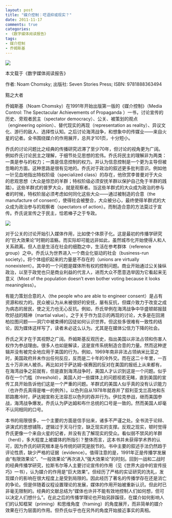 ```yaml
---
layout: post
title: "媒介控制：呓语抑或现实？"
date: 2011-11-17
comments: true
categories:
- 《数字媒体阅读报告》
tags:
- 媒介控制
- 乔姆斯基
---
```



![](https://covers.openlibrary.org/w/id/936145-M.jpg)

本文载于《数字媒体阅读报告》

作者: Noam Chomsky; 出版社: Seven Stories Press; ISBN: 9781888363494

黠之大者

乔姆斯基（Noam Chomsky）在1991年开始出版第一版的《媒介控制》（Media Control: The Spectacular Achievements of Propaganda ）一书，讨论宣传的历史、旁观者民主（spectator democracy）、公关、被策划的观点（engineering opinion）、替代现实的再现（representation as reality）、异议文化、游行的敌人、选择性认知。之后讨论海湾战争，和想象中的传媒业——来自火星的记者。全书围绕媒介的作用展开，总共才101页，十分短小。

乔氏的讨论问题比之经典的传播研究迟滞了至少70年，但讨论的视角更为广阔。例如乔氏讨论民主之理解，于细节处见思想的宏伟。乔氏将民主的理解非为两类：一类是参与的权力；一类是信息控制的权力。并认为信息控制是一个更为主导但被忽略的方面。这种思路是很有见地的。乔氏对于政治的叙述更多批判意识。例如他一针见血地指出特权阶级（specialized class）的存在，他欣赏李普曼对于大众的悲观思想（大众是惊恐的羊群；特权阶级必须安抚羊群以保护自己免于羊群的践踏）。这些羊群式的普罗大众，就是观察者。当这些羊群式的大众成为政治的参与者的时候，特权阶层必须考虑如何同化这些大众——通过被制造的合意（the manufacture of consent），使得社会被整合，大众被分心，最终使得羊群式的大众成为政治参与的观察者（spectators of action）。而制造合意的方法莫过于宣传。乔氏说宣传之于民主，恰若棒子之于专政。


![](http://www.skrewdriver.net/stranger1.gif)

对于公关的讨论开始引入媒体作用，比如使个体原子化。这是最初的传播学研究的“巨大效果论”时期的滥觞。而实际却可能远非如此，虽然城市化开始使得人和人关系疏离。但人总是生活在社会的细胞之中，生活在参考群体（reference group）之中。乔氏认为世界进入一个商业化驱动的社会（business-run society）。将个体组织起来的力量是不存在的（unions are virtually nonexistent）。其中的一个问题是媒体所有权的控制问题。商业开始通过公关操纵政治，以至于政党也只是商业利益的代言人，进而大众不愿意选举因为它看起来无意义（Most of the population doesn’t even bother voting because it looks meaningless）。

有能力策划合意的人（the people who are able to engineer consent）是占有资源和权力的。民众被认为从未被很好的安抚，屡有反抗，但媒介致力于改变之成为病态的居民，使之无力也无心反抗。例如，乔氏举例在海湾战争中华盛顿邮报鼓吹好战的精神（martial value）。之于关于作为显示的再现的讨论，大多是在回溯柏拉图问题——洞穴中被束缚的囚徒如何认识世界。但这些多很难有一致性的结论，因为媒体这样写了，读者未必这么认为。尤其是在媒体公信力下降的社会。

乔氏之天才在于其视野之广阔。乔姆斯基反观历史，指出美国以非法占领和伤害人权作为参战理由。很多人也如是解读，这是宣传系统制造合意的力量。然而这种逻辑并没有被完全地应用于美国的行为。例如，1969年南非非法占领纳米比亚之时，美国政府并未作出任何反应，反而是二十年的冷外交。而在这二十年里，一百五十万非洲人被杀。再比如对于萨达姆-侯赛因的反对在美国的报纸上从来都有，在海湾战争之前就有，但是直到海湾战争时，美国人才认识到这是一个问题。似乎存在一个门槛（threshold），美国人对一些媒体上的问题视若无睹，直到美国的宣传工具开始告诉他们这是一个严重的问题。羊群式的美国人似乎真的没有认识能力（也许乔氏真得是唯一的例外）。以色列自从1978年就吞并了叙利亚戈兰高地和东耶路撒冷时，萨达姆宣称无法容忍以色列的吞并行为。伊拉克参战，继而美国参战，海湾战争爆发。乔氏认为萨达姆和布什总统的口号是一致的。然而美国人却毫不认同相同的口号。

本书的局限很多，一个主要的方面是信手拈来，诸多不严谨之处。全书流于论辩、讲演式的思想铺陈，逻辑过于天马行空，缺乏现实的支撑。反观之现实，顿时觉得乔氏更像一个来自火星的记者，并没有去了解现实的受众。看似弱不禁风的羊群（herd），多大程度上被媒体的所指引？整体而言，这本书并未获得学术界的认可，因为乔氏的研究根本是与传统的研究是脱节的。书中主要的叙述手法仍然趋于评论性质，缺少严格的证据（evidence）。值得注意的是，1991年正是传播学发展由“有限效果论”、“一般效果论”再次进入“强大效果论”的时刻。回到一战和二战时的经典传播学研究，拉斯韦尔等人主要讨论宣传的作用（见《世界大战中的宣传技巧》一书），认为媒介的作用是“巨大效果”。但经历了严格的实证研究的洗礼，发现媒介的影响在很大程度上是受到局限的。因此经历了著名的传播学存在还是消亡的争论。但是伴随着议程设置理论的发展，媒体的作用开始被重新认识。但此时已非毫无限制的。经典的文献总结为“媒体也许并不能有效地控制人们如何想，但可以决定人们想什么”。在此之后的传播学理论也开始另辟蹊径，在媒介如何影响人们的认知框架（priming）和思维角度（framing）的角度展开，而非简单的媒介效果在行为层面的作用。但乔氏似乎也在另外的角度开始接近事实的真相。
